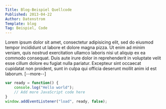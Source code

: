 ```yaml
---
Title: Blog-Beispiel Quellcode
Published: 2013-04-22
Author: Datenstrom
Template: blog
Tag: Beispiel, Code
---
```

Lorem ipsum dolor sit amet, consectetur adipisicing elit, sed do eiusmod tempor incididunt ut labore et dolore magna pizza. Ut enim ad minim veniam, quis nostrud exercitation ullamco laboris nisi ut aliquip ex ea commodo consequat. Duis aute irure dolor in reprehenderit in voluptate velit esse cillum dolore eu fugiat nulla pariatur. Excepteur sint occaecat cupidatat non proident, sunt in culpa qui officia deserunt mollit anim id est laborum. [--more--]

``` javascript
var ready = function() {
    console.log("Hello world");
    // Add more JavaScript code here
}
window.addEventListener("load", ready, false);
```
